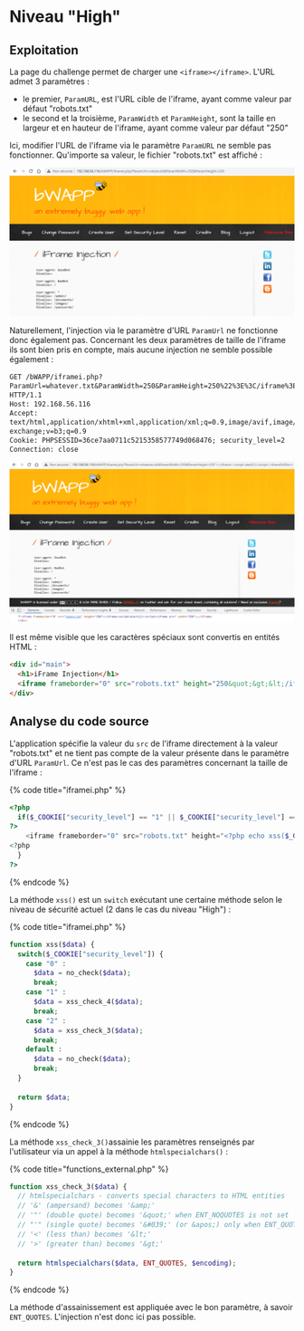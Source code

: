 # Niveau "High"

## Exploitation

La page du challenge permet de charger une `<iframe></iframe>`. L'URL admet 3 paramètres :&#x20;

* le premier, `ParamURL`, est l'URL cible de l'iframe, ayant comme valeur par défaut "robots.txt"
* le second et la troisième, `ParamWidth` et `ParamHeight`, sont la taille en largeur et en hauteur de l'iframe, ayant comme valeur par défaut "250"

Ici, modifier l'URL de l'iframe via le paramètre `ParamURL` ne semble pas fonctionner. Qu'importe sa valeur, le fichier "robots.txt" est affiché :

![](<../../../../../.gitbook/assets/image (8) (2).png>)

Naturellement, l'injection via le paramètre d'URL `ParamUrl` ne fonctionne donc également pas. Concernant les deux paramètres de taille de l'iframe ils sont bien pris en compte, mais aucune injection ne semble possible également :&#x20;

```http
GET /bWAPP/iframei.php?ParamUrl=whatever.txt&ParamWidth=250&ParamHeight=250%22%3E%3C/iframe%3E%3Cscript%3Ealert(1)%3C/script%3E%3Ciframe%20src= HTTP/1.1
Host: 192.168.56.116
Accept: text/html,application/xhtml+xml,application/xml;q=0.9,image/avif,image/webp,image/apng,*/*;q=0.8,application/signed-exchange;v=b3;q=0.9
Cookie: PHPSESSID=36ce7aa0711c5215358577749d068476; security_level=2
Connection: close
```

![](<../../../../../.gitbook/assets/image (12) (2).png>)

Il est même visible que les caractères spéciaux sont convertis en entités HTML :&#x20;

```html
<div id="main">
  <h1>iFrame Injection</h1>
  <iframe frameborder="0" src="robots.txt" height="250&quot;&gt;&lt;/iframe&gt;&lt;script&gt;alert(1)&lt;/script&gt;&lt;iframe src=" width="250"></iframe>
</div>
```

## Analyse du code source

L'application spécifie la valeur du `src` de l'iframe directement à la valeur "robots.txt" et ne tient pas compte de la valeur présente dans le paramètre d'URL `ParamUrl`. Ce n'est pas le cas des paramètres concernant la taille de l'iframe :&#x20;

{% code title="iframei.php" %}
```php
<?php
  if($_COOKIE["security_level"] == "1" || $_COOKIE["security_level"] == "2") {
?>
    <iframe frameborder="0" src="robots.txt" height="<?php echo xss($_GET["ParamHeight"])?>" width="<?php echo xss($_GET["ParamWidth"])?>"></iframe>
<?php
  }
?>
```
{% endcode %}

La méthode `xss()` est un `switch` exécutant une certaine méthode selon le niveau de sécurité actuel (2 dans le cas du niveau "High") : &#x20;

{% code title="iframei.php" %}
```php
function xss($data) {
  switch($_COOKIE["security_level"]) {
    case "0" :
      $data = no_check($data);      
      break;
    case "1" :
      $data = xss_check_4($data);
      break;
    case "2" :
      $data = xss_check_3($data);
      break;
    default :
      $data = no_check($data);
      break;   
  }

  return $data;
}
```
{% endcode %}

La méthode `xss_check_3()`assainie les paramètres renseignés par l'utilisateur via un appel à la méthode `htmlspecialchars()` :&#x20;

{% code title="functions_external.php" %}
```php
function xss_check_3($data) {
  // htmlspecialchars - converts special characters to HTML entities
  // '&' (ampersand) becomes '&amp;'
  // '"' (double quote) becomes '&quot;' when ENT_NOQUOTES is not set
  // "'" (single quote) becomes '&#039;' (or &apos;) only when ENT_QUOTES is set
  // '<' (less than) becomes '&lt;'
  // '>' (greater than) becomes '&gt;'

  return htmlspecialchars($data, ENT_QUOTES, $encoding);
}
```
{% endcode %}

La méthode d'assainissement est appliquée avec le bon paramètre, à savoir `ENT_QUOTES`. L'injection n'est donc ici pas possible.
